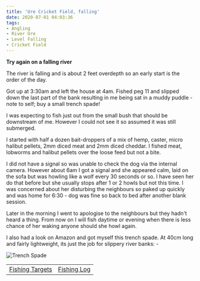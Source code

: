 ```yaml
---
title: 'Ure Cricket Field, falling'
date: 2020-07-01 04:03:36
tags:
- Angling
- River Ure
- Level Falling
- Cricket Field
---
```

**Try again on a falling river**

The river is falling and is about 2 feet overdepth so an early start is the order of the day.

Got up at 3:30am and left the house at 4am. Fished peg 11 and slipped down the last part of the bank resulting in me being sat in a muddy puddle - note to self; buy a small trench spade!

I was expecting to fish just out from the small bush that should be downstream of me. However I could not see it so assumed it was still submerged.

I started with half a dozen bait-droppers of a mix of hemp, caster, micro halibut pellets, 2mm diced meat and 2mm diced cheddar. I fished meat, lobworms and halibut pellets over the loose feed but not a bite.

I did not have a signal so was unable to check the dog via the internal camera. However about 6am I got a signal and she appeared calm, laid on the sofa but was howling like a wolf every 30 seconds or so. I have seen her do that before but she usually stops after 1 or 2 howls but not this time. I was concerned about her disturbing the neighbours so paked up quickly and was home for 6:30 - dog was fine so back to bed after another blank session.

Later in the morning I went to apologise to the neighbours but they hadn't heard a thing. From now on I will fish daytime or evening when there is less chance of her waking anyone should she howl again.

I also had a look on Amazon and got myself this trench spade. At 40cm long and fairly lightweight, its just the job for slippery river banks: -

![Trench Spade](/images/2020-07-01/4824abd17b5d477bb3277684707e274c.jpg)

|||
|---------|------|
|<a href="/2020/07/Fishing-Targets/">Fishing Targets</a>|<a href="/2020/08/Fishing-Log/">Fishing Log</a>|
